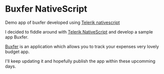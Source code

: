 # Buxfer NativeScript
Demo app of buxfer developed using <a href='http://www.telerik.com/nativescript'>Telerik nativescript</a>

I decided to fiddle around with <a href='http://www.telerik.com/nativescript'>Telerik NativeScript</a> and develop a sample app Buxfer.

<a href='https://www.buxfer.com'>Buxfer</a> is an application which allows you to track your expenses very lovely budget app.

I'll keep updating it and hopefully publish the app within these upcomming days.
